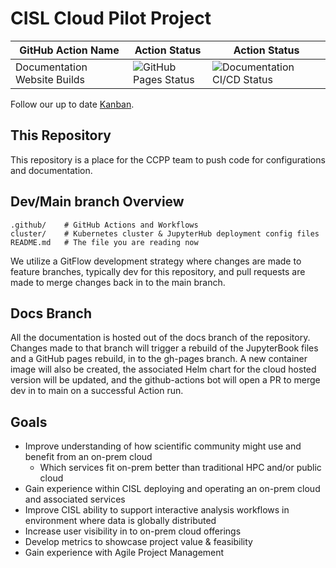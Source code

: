 # CISL Cloud Pilot Project
| GitHub Action Name | Action Status | Action Status |
|---|---|---|
| Documentation Website Builds | ![GitHub Pages Status](https://github.com/NCAR/cisl-cloud/actions/workflows/pages/pages-build-deployment/badge.svg) | ![Documentation CI/CD Status](https://github.com/NCAR/cisl-cloud/actions/workflows/docs-cicd.yaml/badge.svg) |

Follow our up to date [Kanban](https://jira.ucar.edu/secure/RapidBoard.jspa?rapidView=220&projectKey=CCPP).

## This Repository

This repository is a place for the CCPP team to push code for configurations and documentation.

## Dev/Main branch Overview

    .github/    # GitHub Actions and Workflows
    cluster/    # Kubernetes cluster & JupyterHub deployment config files
    README.md   # The file you are reading now

We utilize a GitFlow development strategy where changes are made to feature branches, typically dev for this repository, and pull requests are made to merge changes back in to the main branch. 

## Docs Branch

All the documentation is hosted out of the docs branch of the repository. Changes made to that branch will trigger a rebuild of the JupyterBook files and a GitHub pages rebuild, in to the gh-pages branch. A new container image will also be created, the associated Helm chart for the cloud hosted version will be updated, and the github-actions bot will open a PR to merge dev in to main on a successful Action run. 

## Goals
* Improve understanding of how scientific community might use and benefit from an on-prem cloud
    * Which services fit on-prem better than traditional HPC and/or public cloud
* Gain experience within CISL deploying and operating an on-prem cloud and associated services
* Improve CISL ability to support interactive analysis workflows in environment where data is globally distributed
* Increase user visibility in to on-prem cloud offerings
* Develop metrics to showcase project value & feasibility
* Gain experience with Agile Project Management